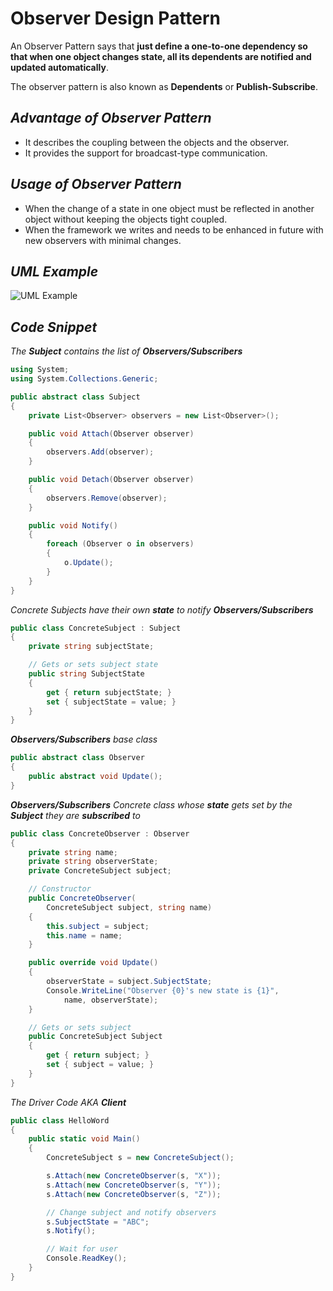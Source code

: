 # Observer Design Pattern

An Observer Pattern says that **just define a one-to-one dependency so that when one object changes state, all its dependents are notified and updated automatically**.

The observer pattern is also known as **Dependents** or **Publish-Subscribe**.

## _Advantage of Observer Pattern_

- It describes the coupling between the objects and the observer.
- It provides the support for broadcast-type communication.


## _Usage of Observer Pattern_
- When the change of a state in one object must be reflected in another object without keeping the objects tight coupled.
- When the framework we writes and needs to be enhanced in future with new observers with minimal changes.

## _UML Example_

![UML Example](https://www.dofactory.com/img/diagrams/net/observer.png)

## _Code Snippet_

_The **Subject** contains the list of **Observers/Subscribers**_
```csharp
using System;
using System.Collections.Generic;

public abstract class Subject
{
    private List<Observer> observers = new List<Observer>();

    public void Attach(Observer observer)
    {
        observers.Add(observer);
    }

    public void Detach(Observer observer)
    {
        observers.Remove(observer);
    }

    public void Notify()
    {
        foreach (Observer o in observers)
        {
            o.Update();
        }
    }
}
```

_Concrete Subjects have their own **state** to notify **Observers/Subscribers**_
```csharp
public class ConcreteSubject : Subject
{
    private string subjectState;

    // Gets or sets subject state
    public string SubjectState
    {
        get { return subjectState; }
        set { subjectState = value; }
    }
}
```

_**Observers/Subscribers** base class_
```csharp
public abstract class Observer
{
    public abstract void Update();
}
```

_**Observers/Subscribers** Concrete class whose **state** gets set by the **Subject** they are **subscribed** to_
```csharp
public class ConcreteObserver : Observer
{
    private string name;
    private string observerState;
    private ConcreteSubject subject;

    // Constructor
    public ConcreteObserver(
        ConcreteSubject subject, string name)
    {
        this.subject = subject;
        this.name = name;
    }

    public override void Update()
    {
        observerState = subject.SubjectState;
        Console.WriteLine("Observer {0}'s new state is {1}",
            name, observerState);
    }

    // Gets or sets subject
    public ConcreteSubject Subject
    {
        get { return subject; }
        set { subject = value; }
    }
}
```

_The Driver Code AKA **Client**_
```csharp
public class HelloWord
{
    public static void Main()
    {
        ConcreteSubject s = new ConcreteSubject();

        s.Attach(new ConcreteObserver(s, "X"));
        s.Attach(new ConcreteObserver(s, "Y"));
        s.Attach(new ConcreteObserver(s, "Z"));

        // Change subject and notify observers
        s.SubjectState = "ABC";
        s.Notify();

        // Wait for user
        Console.ReadKey();        
    }
}
```
